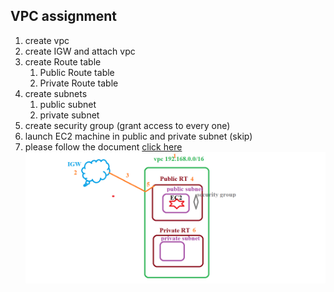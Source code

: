 ## VPC assignment 
   1. create vpc
   2. create IGW and attach vpc
   3. create Route table 
      1. Public Route table
      2. Private Route table 
   4. create subnets 
      1. public subnet
      2. private subnet 
   5. create security group (grant access to every one)
   6. launch EC2 machine in public and private subnet (skip)
   7. please follow the document [click here](https://github.com/ABBANAPURI0445/devops-aws/blob/master/AWS/Networking/VPC.md)
   ![vpc](images/vpc.png)


